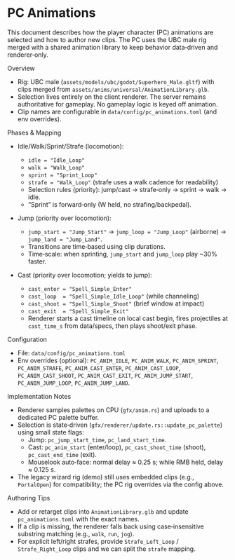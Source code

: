 # PC Animations

This document describes how the player character (PC) animations are selected and how to author new clips. The PC uses the UBC male rig merged with a shared animation library to keep behavior data‑driven and renderer‑only.

Overview
- Rig: UBC male (`assets/models/ubc/godot/Superhero_Male.gltf`) with clips merged from `assets/anims/universal/AnimationLibrary.glb`.
- Selection lives entirely on the client renderer. The server remains authoritative for gameplay. No gameplay logic is keyed off animation.
- Clip names are configurable in `data/config/pc_animations.toml` (and env overrides).

Phases & Mapping
- Idle/Walk/Sprint/Strafe (locomotion):
  - `idle = "Idle_Loop"`
  - `walk = "Walk_Loop"`
  - `sprint = "Sprint_Loop"`
  - `strafe = "Walk_Loop"` (strafe uses a walk cadence for readability)
  - Selection rules (priority): jump/cast → strafe‑only → sprint → walk → idle.
  - “Sprint” is forward‑only (W held, no strafing/backpedal).

- Jump (priority over locomotion):
  - `jump_start = "Jump_Start"` → `jump_loop = "Jump_Loop"` (airborne) → `jump_land = "Jump_Land"`.
  - Transitions are time‑based using clip durations.
  - Time‑scale: when sprinting, `jump_start` and `jump_loop` play ~30% faster.

- Cast (priority over locomotion; yields to jump):
  - `cast_enter = "Spell_Simple_Enter"`
  - `cast_loop  = "Spell_Simple_Idle_Loop"` (while channeling)
  - `cast_shoot = "Spell_Simple_Shoot"` (brief window at impact)
  - `cast_exit  = "Spell_Simple_Exit"`
  - Renderer starts a cast timeline on local cast begin, fires projectiles at `cast_time_s` from data/specs, then plays shoot/exit phase.

Configuration
- File: `data/config/pc_animations.toml`
- Env overrides (optional): `PC_ANIM_IDLE`, `PC_ANIM_WALK`, `PC_ANIM_SPRINT`, `PC_ANIM_STRAFE`, `PC_ANIM_CAST_ENTER`, `PC_ANIM_CAST_LOOP`, `PC_ANIM_CAST_SHOOT`, `PC_ANIM_CAST_EXIT`, `PC_ANIM_JUMP_START`, `PC_ANIM_JUMP_LOOP`, `PC_ANIM_JUMP_LAND`.

Implementation Notes
- Renderer samples palettes on CPU (`gfx/anim.rs`) and uploads to a dedicated PC palette buffer.
- Selection is state‑driven (`gfx/renderer/update.rs::update_pc_palette`) using small state flags:
  - Jump: `pc_jump_start_time`, `pc_land_start_time`.
  - Cast: `pc_anim_start` (enter/loop), `pc_cast_shoot_time` (shoot), `pc_cast_end_time` (exit).
  - Mouselook auto‑face: normal delay ≈ 0.25 s; while RMB held, delay ≈ 0.125 s.
- The legacy wizard rig (demo) still uses embedded clips (e.g., `PortalOpen`) for compatibility; the PC rig overrides via the config above.

Authoring Tips
- Add or retarget clips into `AnimationLibrary.glb` and update `pc_animations.toml` with the exact names.
- If a clip is missing, the renderer falls back using case‑insensitive substring matching (e.g., `walk`, `run`, `jog`).
- For explicit left/right strafes, provide `Strafe_Left_Loop` / `Strafe_Right_Loop` clips and we can split the `strafe` mapping.
